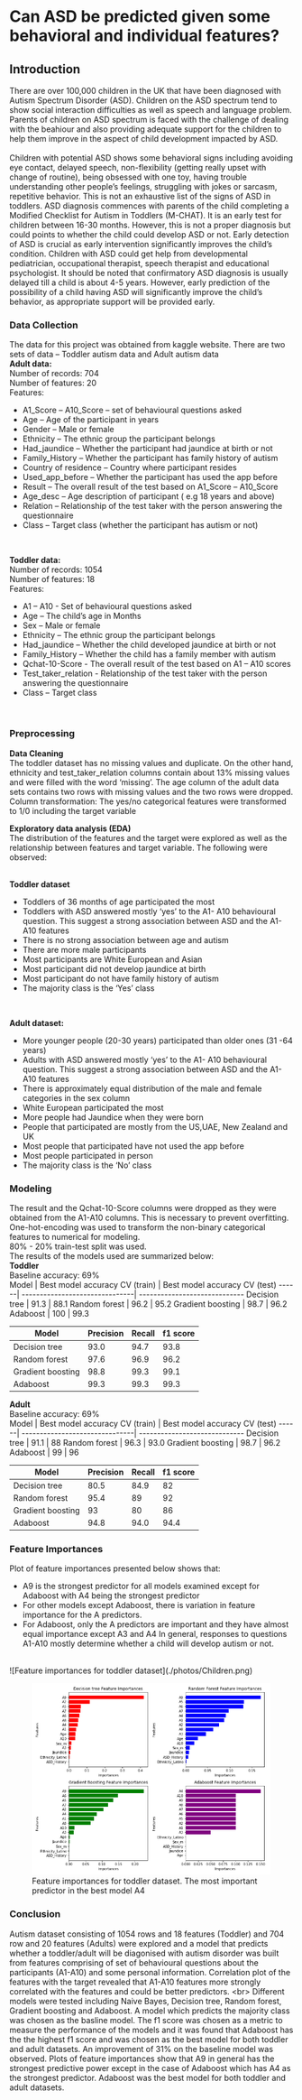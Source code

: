 # Can ASD be predicted given some behavioral and individual features?
## Introduction  
There are over 100,000 children in the UK that have been diagnosed with Autism Spectrum Disorder (ASD). Children on the ASD spectrum tend to show social interaction difficulties as well as speech and language problem.  Parents of children on ASD spectrum is faced with the challenge of dealing with the beahiour and also providing adequate support for the children to help them improve in the aspect of child development impacted by ASD.  
<br/>
Children with potential ASD shows some behavioral signs including avoiding eye contact, delayed speech, non-flexibility (getting really upset with change of routine), being obsessed with one toy, having trouble understanding other people’s feelings, struggling with jokes or sarcasm, repetitive behavior. This is not an exhaustive list of the signs of ASD in toddlers.
ASD diagnosis commences with parents of the child completing a Modified Checklist for Autism in Toddlers (M-CHAT). It is an early test for children between 16-30 months. However, this is not a proper diagnosis but could points to whether the child could develop ASD or not. Early detection of ASD is crucial as early intervention significantly improves the child’s condition. Children with ASD could get help from developmental pediatrician, occupational therapist, speech therapist and educational psychologist. It should be noted that confirmatory ASD diagnosis is usually delayed till a child is about 4-5 years. However, early prediction of the possibility of a child having ASD will significantly improve the child’s behavior, as appropriate support will be provided early.  
### Data Collection
The data for this project was obtained from kaggle website. There are two sets of data – Toddler autism data and Adult autism data  
**Adult data:**  
Number of records: 704  
Number of features: 20  
Features:  
* A1_Score – A10_Score – set of behavioural questions asked   
* Age – Age of the participant in years  
* Gender – Male or female  
* Ethnicity – The ethnic group the participant belongs  
* Had_jaundice – Whether the participant had jaundice at birth or not  
* Family_History – Whether the participant has family history of autism  
* Country of residence – Country where participant resides  
* Used_app_before – Whether the participant has used the app before  
* Result – The overall result of the test based on A1_Score – A10_Score  
* Age_desc – Age description of participant ( e.g 18 years and above)  
* Relation – Relationship of the test taker with the person answering the questionnaire  
* Class – Target class (whether the participant has autism or not)  
<br/>  

**Toddler data:**   
Number of records: 1054    
Number of features: 18   
Features:  
* A1 – A10 - Set of behavioural questions asked   
* Age – The child’s age in Months   
* Sex – Male or female  
* Ethnicity – The ethnic group the participant belongs  
* Had_jaundice – Whether the child developed jaundice at birth or not  
* Family_History – Whether the child has a family member with autism  
* Qchat-10-Score - The overall result of the test based on A1 – A10 scores  
* Test_taker_relation - Relationship of the test taker with the person answering the questionnaire  
* Class – Target class  
<br/>

### Preprocessing
**Data Cleaning**  
The toddler dataset has no missing values and duplicate. On the other hand, ethnicity and test_taker_relation columns contain about 13% missing values and were filled with the word ‘missing’. The age column of the adult data sets contains two rows with missing values and the two rows were dropped.   
Column transformation: The yes/no categorical features were transformed to 1/0 including the target variable
<br/>

**Exploratory data analysis (EDA)**    
The distribution of the features and the target were explored as well as the relationship between features and target variable. The following were observed:  
<br/>

**Toddler dataset**  
* Toddlers of 36 months of age participated the most   
* Toddlers with ASD answered mostly ‘yes’ to the A1- A10 behavioural question. This suggest a strong association between ASD and the A1-A10 features   
* There is no strong association between age and autism  
* There are more male participants  
* Most participants are White European and Asian  
* Most participant did not develop jaundice at birth  
* Most participant do not have family history of autism  
* The majority class is the ‘Yes’ class    
<br/>

**Adult dataset:**  
* More younger people (20-30 years) participated than older ones (31 -64 years)  
* Adults with ASD answered mostly ‘yes’ to the A1- A10 behavioural question. This suggest a strong association between ASD and the A1-A10 features  
* There is approximately equal distribution of the male and female categories in the sex column  
* White European participated the most  
* More people had Jaundice when they were born  
* People that participated are mostly from the US,UAE, New Zealand and UK  
* Most people that participated have not used the app before  
* Most people participated in person  
* The majority class is the ‘No’ class  
### Modeling  
The result and the Qchat-10-Score columns were dropped as they were obtained from the A1-A10 columns. This is necessary to prevent overfitting.  
One-hot-encoding was used to transform the non-binary categorical features to numerical for modeling.   
80% - 20% train-test split was used.  
The results of the models used are summarized below:  
**Toddler**  
Baseline accuracy: 69%  
Model | Best model accuracy CV (train) | Best model accuracy CV (test)
------| -------------------------------| -----------------------------
Decision tree |    91.3  |  88.1
Random forest |  96.2  |  95.2
Gradient boosting | 98.7  | 96.2
Adaboost | 100  | 99.3

Model | Precision | Recall | f1 score
------| ----------| -------| ---------
Decision tree | 93.0   | 94.7  |  93.8
Random forest |  97.6  |  96.9  |  96.2
Gradient boosting |  98.8  | 99.3 | 99.1
Adaboost |  99.3  |  99.3  |  99.3  

**Adult**  
Baseline accuracy: 69%  
Model | Best model accuracy CV (train) | Best model accuracy CV (test)
------| -------------------------------| -----------------------------
Decision tree |    91.1  |  88
Random forest |  96.3  |  93.0
Gradient boosting | 98.7  | 96.2
Adaboost | 99  | 96

Model | Precision | Recall | f1 score
------| ----------| -------| ---------
Decision tree | 80.5   | 84.9  |  82
Random forest |  95.4  |  89  |  92
Gradient boosting |  93  | 80 | 86
Adaboost |  94.8  |  94.0  |  94.4  

### Feature Importances
Plot of feature importances presented below shows that:
* A9 is the strongest predictor for all models examined except for Adaboost with A4 being the strongest predictor
* For other models except Adaboost, there is variation in feature importance for the A predictors.
* For Adaboost, only the A predictors are important and they have almost equal importance except A3 and A4
In general, responses to questions A1-A10 mostly determine whether a child will develop autism or not.   

<br/>
![Feature importances for toddler dataset](./photos/Children.png)  


<figure>
  <img src="/photos/Children.png" alt=".." title="Optional title" />
  <figcaption>Feature importances for toddler dataset. The most important predictor in the best model A4</figcaption>
</figure>



### Conclusion  
Autism dataset consisting of 1054 rows and 18 features (Toddler) and 704 row and 20 features (Adults) were explored and a model that predicts whether a toddler/adult will be diagonised with autism disorder was built from features comprising of set of behavioural questions about the participants (A1-A10) and some personal information. Correlation plot of the features with the target revealed that A1-A10 features more strongly correlated with the features and could be better predictors. <br\>
Different models were tested including Naive Bayes, Decision tree, Random forest, Gradient boosting and Adaboost. A model which predicts the majority class was chosen as the basline model. The f1 score was chosen as a metric to measure the performance of the models and it was found that Adaboost has the the highest f1 score and was chosen as the best model for both toddler and adult datasets. An improvement of 31% on the baseline model was observed. Plots of feature importances show that A9 in general has the strongest predictive power except in the case of Adaboost which has A4 as the strongest predictor. Adaboost was the best model for both toddler and adult datasets.










